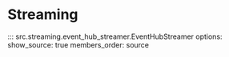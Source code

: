 # Streaming

::: src.streaming.event_hub_streamer.EventHubStreamer
    options:
      show_source: true
      members_order: source